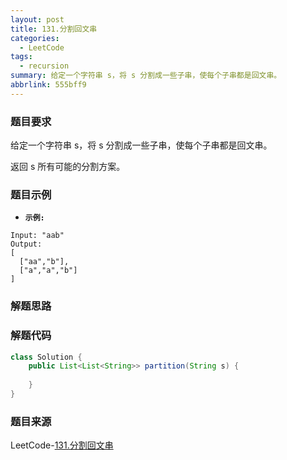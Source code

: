 ```yaml
---
layout: post
title: 131.分割回文串
categories:
  - LeetCode
tags:
  - recursion
summary: 给定一个字符串 s，将 s 分割成一些子串，使每个子串都是回文串。
abbrlink: 555bff9
---
```


### 题目要求
给定一个字符串 s，将 s 分割成一些子串，使每个子串都是回文串。

返回 s 所有可能的分割方案。

### 题目示例
- **`示例:`**
```
Input: "aab"
Output:
[
  ["aa","b"],
  ["a","a","b"]
]
```


### 解题思路



### 解题代码
```java
class Solution {
    public List<List<String>> partition(String s) {
        
    }
}
```



### 题目来源
LeetCode-[131.分割回文串](https://leetcode-cn.com/problems/palindrome-partitioning/)
